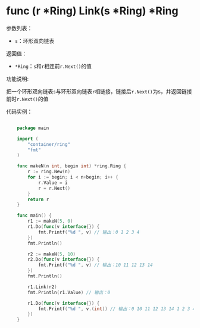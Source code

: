 # func (r *Ring) Link(s *Ring) *Ring

参数列表：

- `s`：环形双向链表

返回值：

- `*Ring`：`s`和`r`相连前`r.Next()`的值

功能说明:

把一个环形双向链表`s`与环形双向链表`r`相链接，链接后`r.Next()`为s，并返回链接前时`r.Next()`的值

代码实例：

```go

	package main

	import (
		"container/ring"
		"fmt"
	)

	func makeN(n int, begin int) *ring.Ring {
		r := ring.New(n)
		for i := begin; i < n+begin; i++ {
			r.Value = i
			r = r.Next()
		}
		return r
	}

	func main() {
		r1 := makeN(5, 0)
		r1.Do(func(v interface{}) {
			fmt.Printf("%d ", v) // 输出：0 1 2 3 4 
		})
		fmt.Println()

		r2 := makeN(5, 10)
		r2.Do(func(v interface{}) {
			fmt.Printf("%d ", v) // 输出：10 11 12 13 14 
		})
		fmt.Println()

		r1.Link(r2)
		fmt.Println(r1.Value) // 输出：0

		r1.Do(func(v interface{}) {
			fmt.Printf("%d ", v.(int)) // 输出：0 10 11 12 13 14 1 2 3 4 
		})
	}

```